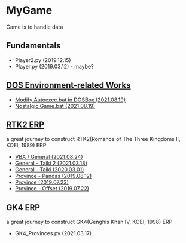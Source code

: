 # MyGame
Game is to handle data

## Fundamentals
- Player2.py (2019.12.15)
- Player.py (2019.03.12) - maybe?

## [DOS Environment-related Works](/DOS#my-dos-environment-related-works)
- [Modify Autoexec.bat in DOSBox (2021.08.19)](/DOS#modify-autoexecbat-in-dosbox-20210819)
- [Nostalgic Game.bat (2021.08.19)](/DOS#nostalgic-gamebat-20210819)

## [RTK2 ERP](/RTK2#rtk2-erp)
a great journey to construct RTK2(Romance of The Three Kingdoms II, KOEI, 1989) ERP
- [VBA / General (2021.08.24)](/RTK2#vba---general-20210824)
- [General - Taiki 2 (2021.03.18)](/RTK2#general---taiki-2-20210318)
- [General - Taiki (2020.03.01)](/RTK2#general---taiki-20200301)
- [Province - Pandas (2019.08.12)](/RTK2#province---pandas-20190812)
- [Province (2019.07.23)](/RTK2#province-20190723)
- [Province - Offset (2019.07.22)](/RTK2#province---offset-20190722)

## GK4 ERP
a great journey to construct GK4(Genghis Khan Ⅳ, KOEI, 1998) ERP
- GK4_Provinces.py (2021.03.17)